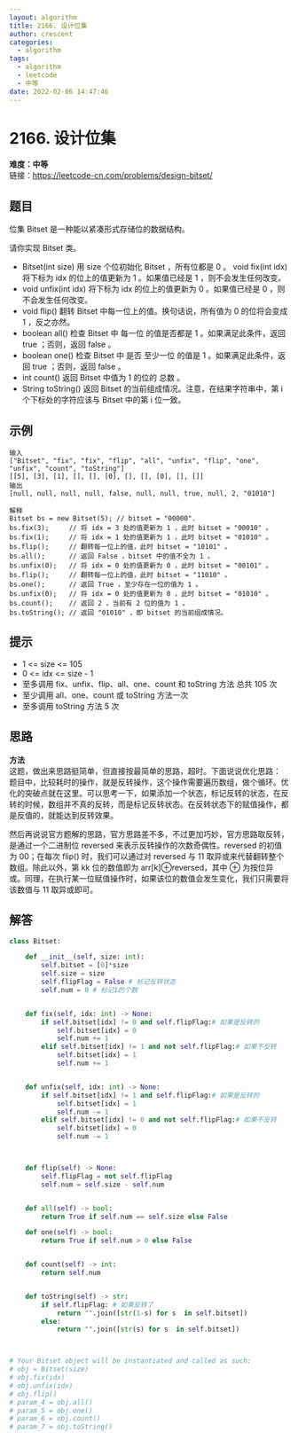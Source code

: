 ```yaml
---
layout: algorithm
title: 2166. 设计位集
author: crescent
categories:
  - algorithm
tags:
  - algorithm
  - leetcode
  - 中等
date: 2022-02-06 14:47:46
---
```

# 2166. 设计位集
**难度：中等**  
链接：https://leetcode-cn.com/problems/design-bitset/
## 题目
位集 Bitset 是一种能以紧凑形式存储位的数据结构。

请你实现 Bitset 类。
+ Bitset(int size) 用 size 个位初始化 Bitset ，所有位都是 0 。
void fix(int idx) 将下标为 idx 的位上的值更新为 1 。如果值已经是 1 ，则不会发生任何改变。
+ void unfix(int idx) 将下标为 idx 的位上的值更新为 0 。如果值已经是 0 ，则不会发生任何改变。
+ void flip() 翻转 Bitset 中每一位上的值。换句话说，所有值为 0 的位将会变成 1 ，反之亦然。
+ boolean all() 检查 Bitset 中 每一位 的值是否都是 1 。如果满足此条件，返回 true ；否则，返回 false 。
+ boolean one() 检查 Bitset 中 是否 至少一位 的值是 1 。如果满足此条件，返回 true ；否则，返回 false 。
+ int count() 返回 Bitset 中值为 1 的位的 总数 。
+ String toString() 返回 Bitset 的当前组成情况。注意，在结果字符串中，第 i 个下标处的字符应该与 Bitset 中的第 i 位一致。


## 示例
```
输入
["Bitset", "fix", "fix", "flip", "all", "unfix", "flip", "one", "unfix", "count", "toString"]
[[5], [3], [1], [], [], [0], [], [], [0], [], []]
输出
[null, null, null, null, false, null, null, true, null, 2, "01010"]

解释
Bitset bs = new Bitset(5); // bitset = "00000".
bs.fix(3);     // 将 idx = 3 处的值更新为 1 ，此时 bitset = "00010" 。
bs.fix(1);     // 将 idx = 1 处的值更新为 1 ，此时 bitset = "01010" 。
bs.flip();     // 翻转每一位上的值，此时 bitset = "10101" 。
bs.all();      // 返回 False ，bitset 中的值不全为 1 。
bs.unfix(0);   // 将 idx = 0 处的值更新为 0 ，此时 bitset = "00101" 。
bs.flip();     // 翻转每一位上的值，此时 bitset = "11010" 。
bs.one();      // 返回 True ，至少存在一位的值为 1 。
bs.unfix(0);   // 将 idx = 0 处的值更新为 0 ，此时 bitset = "01010" 。
bs.count();    // 返回 2 ，当前有 2 位的值为 1 。
bs.toString(); // 返回 "01010" ，即 bitset 的当前组成情况。
```

## 提示
+ 1 <= size <= 105
+ 0 <= idx <= size - 1
+ 至多调用 fix、unfix、flip、all、one、count 和 toString 方法 总共 105 次
+ 至少调用 all、one、count 或 toString 方法一次
+ 至多调用 toString 方法 5 次

## 思路
**方法**  
这题，做出来思路挺简单，但直接按最简单的思路，超时。下面说说优化思路：    
题目中，比较耗时的操作，就是反转操作，这个操作需要遍历数组，做个循环。优化的突破点就在这里。可以思考一下，如果添加一个状态，标记反转的状态，在反转的时候，数组并不真的反转，而是标记反转状态。在反转状态下的赋值操作，都是反值的，就能达到反转效果。   


然后再说说官方题解的思路，官方思路差不多，不过更加巧妙，官方思路取反转，是通过一个二进制位 reversed 来表示反转操作的次数奇偶性。reversed 的初值为 00；在每次 flip() 时，我们可以通过对 reversed 与 11 取异或来代替翻转整个数组。除此以外，第 kk 位的数值即为 arr[k]⊕reversed，其中 ⊕ 为按位异或。同理，在执行某一位赋值操作时，如果该位的数值会发生变化，我们只需要将该数值与 11 取异或即可。


## 解答
``` python
class Bitset:

    def __init__(self, size: int):
        self.bitset = [0]*size
        self.size = size
        self.flipFlag = False # 标记反转状态
        self.num = 0 # 标记1的个数


    def fix(self, idx: int) -> None:
        if self.bitset[idx] != 0 and self.flipFlag:# 如果是反转的
            self.bitset[idx] = 0
            self.num += 1
        elif self.bitset[idx] != 1 and not self.flipFlag:# 如果不反转
            self.bitset[idx] = 1
            self.num += 1


    def unfix(self, idx: int) -> None:
        if self.bitset[idx] != 1 and self.flipFlag:# 如果是反转的
            self.bitset[idx] = 1
            self.num -= 1
        elif self.bitset[idx] != 0 and not self.flipFlag:# 如果不反转
            self.bitset[idx] = 0
            self.num -= 1



    def flip(self) -> None:
        self.flipFlag = not self.flipFlag
        self.num = self.size - self.num


    def all(self) -> bool:
        return True if self.num == self.size else False

    def one(self) -> bool:
        return True if self.num > 0 else False


    def count(self) -> int:
        return self.num


    def toString(self) -> str:
        if self.flipFlag: # 如果反转了
            return "".join([str(1-s) for s  in self.bitset])
        else:
            return "".join([str(s) for s  in self.bitset])



# Your Bitset object will be instantiated and called as such:
# obj = Bitset(size)
# obj.fix(idx)
# obj.unfix(idx)
# obj.flip()
# param_4 = obj.all()
# param_5 = obj.one()
# param_6 = obj.count()
# param_7 = obj.toString()
```